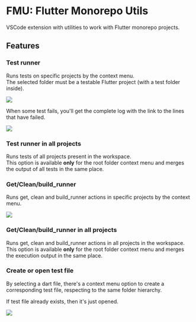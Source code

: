 # FMU: Flutter Monorepo Utils

VSCode extension with utilities to work with Flutter monorepo projects.  


## Features

### Test runner

Runs tests on specific projects by the context menu.  
The selected folder must be a testable Flutter project (with a test folder inside).

![](https://media.giphy.com/media/E1RARd0fii6Zk2iZ4R/giphy.gif)

When some test fails, you'll get the complete log with the link to the lines that have failed.

![](https://i.imgur.com/7hf0EFM.png)

### Test runner in all projects

Runs tests of all projects present in the workspace.  
This option is available **only** for the root folder context menu and merges the output of all tests in the same place.  

### Get/Clean/build_runner

Runs get, clean and build_runner actions in specific projects by the context menu.

![](https://i.imgur.com/TVutVm6.png)

### Get/Clean/build_runner in all projects

Runs get, clean and build_runner actions in all projects in the workspace.  
This option is available **only** for the root folder context menu and merges the execution output in the same place.  


### Create or open test file

By selecting a dart file, there's a context menu option to create a corresponding test file, respecting to the same folder hierarchy.  

If test file already exists, then it's just opened.  

![](https://media.giphy.com/media/TNfsqlSSbxyulvEzs4/giphy.gif)


<!-- TODO:
 - [X] Run ALL tests (context menu)
 - [X] Run ALL get/clean (context menu)
 - [X] Create/open test file in same hierarchy of selected file
 - [ ] Run tests when project changes
 - [ ] Dream: Load all tests (grouped by package) in the testing tab on vscode startup -->
